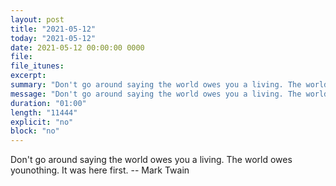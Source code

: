 ```yaml
---
layout: post
title: "2021-05-12"
today: "2021-05-12"
date: 2021-05-12 00:00:00 0000
file:
file_itunes:
excerpt:
summary: "Don't go around saying the world owes you a living. The world owes younothing. It was here first. -- Mark Twain"
message: "Don't go around saying the world owes you a living. The world owes younothing. It was here first. -- Mark Twain"
duration: "01:00"
length: "11444"
explicit: "no"
block: "no"
---
```

Don't go around saying the world owes you a living. The world owes younothing. It was here first. -- Mark Twain

